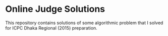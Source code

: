 # Online Judge Solutions

This repository contains solutions of some algorithmic problem that I solved for ICPC Dhaka Regional (2015) preparation.
